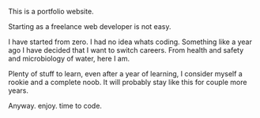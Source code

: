 This is a portfolio website. 

Starting as a freelance web developer is not easy. 

I have started from zero. I had no idea whats coding. 
Something like a year ago I have decided that I want to switch careers. From health and safety and microbiology of water, here I am. 

Plenty of stuff to learn, even after a year of learning, I consider myself a rookie and a complete noob. It will probably stay like this for couple more years. 

Anyway. enjoy. time to code. 